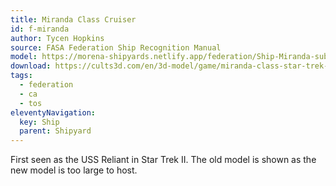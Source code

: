 ```yaml
---
title: Miranda Class Cruiser
id: f-miranda
author: Tycen Hopkins
source: FASA Federation Ship Recognition Manual
model: https://morena-shipyards.netlify.app/federation/Ship-Miranda-subclass.stl
download: https://cults3d.com/en/3d-model/game/miranda-class-star-trek-starship-parts-kit-expansion-1
tags: 
  - federation
  - ca
  - tos
eleventyNavigation:
  key: Ship
  parent: Shipyard
---
```

First seen as the USS Reliant in Star Trek II. The old model is shown as the new model is too large to host.
